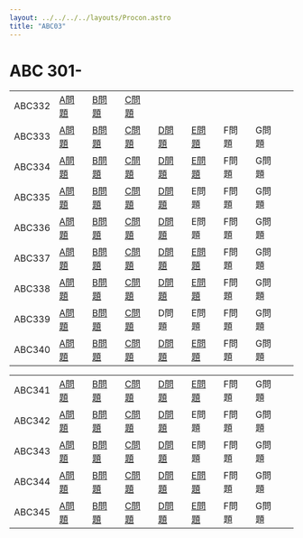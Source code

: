 ```yaml
---
layout: ../../../../layouts/Procon.astro
title: "ABC03"
---
```

# ABC 301-

||||||||||
|---|---|---|---|---|---|---|---|---|
|ABC332|[A問題](ABC03/ABC332/a)|[B問題](ABC03/ABC332/b)|[C問題](ABC03/ABC332/c)|
|ABC333|[A問題](ABC03/ABC333/a)|[B問題](ABC03/ABC333/b)|[C問題](ABC03/ABC333/c)|[D問題](ABC03/ABC333/d)|[E問題](ABC03/ABC333/e)|F問題|G問題|
|ABC334|[A問題](ABC03/ABC334/a)|[B問題](ABC03/ABC334/b)|[C問題](ABC03/ABC334/c)|[D問題](ABC03/ABC334/d)|[E問題](ABC03/ABC334/e)|F問題|G問題|
|ABC335|[A問題](ABC03/ABC335/a)|[B問題](ABC03/ABC335/b)|[C問題](ABC03/ABC335/c)|[D問題](ABC03/ABC335/d)|E問題|F問題|G問題|
|ABC336|[A問題](ABC03/ABC336/a)|[B問題](ABC03/ABC336/b)|[C問題](ABC03/ABC336/c)|[D問題](ABC03/ABC336/d)|E問題|F問題|G問題|
|ABC337|[A問題](ABC03/ABC337/a)|[B問題](ABC03/ABC337/b)|[C問題](ABC03/ABC337/c)|[D問題](ABC03/ABC337/d)|[E問題](ABC03/ABC337/e)|F問題|G問題|
|ABC338|[A問題](ABC03/ABC338/a)|[B問題](ABC03/ABC338/b)|[C問題](ABC03/ABC338/c)|[D問題](ABC03/ABC338/d)|[E問題](ABC03/ABC338/e)|F問題|G問題|
|ABC339|[A問題](ABC03/ABC339/a)|[B問題](ABC03/ABC339/b)|[C問題](ABC03/ABC339/c)|D問題|E問題|F問題|G問題|
|ABC340|[A問題](ABC03/ABC340/a)|[B問題](ABC03/ABC340/b)|[C問題](ABC03/ABC340/c)|[D問題](ABC03/ABC340/d)|[E問題](ABC03/ABC340/e)|F問題|G問題|

||||||||||
|---|---|---|---|---|---|---|---|---|
|ABC341|[A問題](ABC03/ABC341/a)|[B問題](ABC03/ABC341/b)|[C問題](ABC03/ABC341/c)|[D問題](ABC03/ABC341/d)|[E問題](ABC03/ABC341/e)|F問題|G問題|
|ABC342|[A問題](ABC03/ABC342/a)|[B問題](ABC03/ABC342/b)|[C問題](ABC03/ABC342/c)|[D問題](ABC03/ABC342/d)|E問題|F問題|G問題|
|ABC343|[A問題](ABC03/ABC343/a)|[B問題](ABC03/ABC343/b)|[C問題](ABC03/ABC343/c)|[D問題](ABC03/ABC343/d)|E問題|F問題|G問題|
|ABC344|[A問題](ABC03/ABC344/a)|[B問題](ABC03/ABC344/b)|[C問題](ABC03/ABC344/c)|[D問題](ABC03/ABC344/d)|[E問題](ABC03/ABC344/e)|F問題|G問題|
|ABC345|[A問題](ABC03/ABC345/a)|[B問題](ABC03/ABC345/b)|[C問題](ABC03/ABC345/c)|[D問題](ABC03/ABC345/d)|[E問題](ABC03/ABC345/e)|F問題|G問題|
